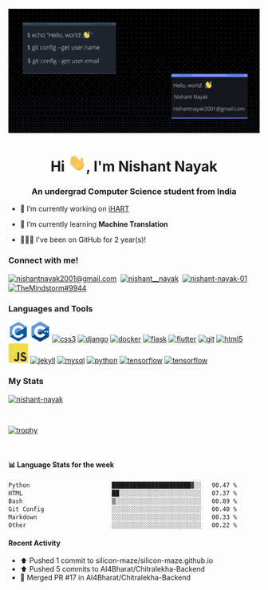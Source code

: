 ![Header Image](/assets/github-header.png)
<h1 align="center">Hi <img src="assets/wave.gif" alt="wave" height="35em">, I'm Nishant Nayak</h1>
<h3 align="center">An undergrad Computer Science student from India</h3>

- 🔭 I’m currently working on [iHART](https://github.com/iHART-NITK)

- 🌱 I’m currently learning **Machine Translation**

- 🙋🏽‍♂️ I've been on GitHub for 2 year(s)!

### Connect with me!

<a href="mailto:nishantnayak2001@gmail.com?subject=[GitHub Profile]: " target="blank"><img align="center" src="https://www.vectorlogo.zone/logos/gmail/gmail-icon.svg" alt="nishantnayak2001@gmail.com" height="30" /></a>&nbsp;
<a href="https://twitter.com/nishant__nayak" target="blank"><img align="center" src="https://www.vectorlogo.zone/logos/twitter/twitter-official.svg" alt="nishant__nayak" height="30" /></a>&nbsp;
<a href="https://linkedin.com/in/nishant-nayak-01" target="blank"><img align="center" src="https://www.vectorlogo.zone/logos/linkedin/linkedin-icon.svg" alt="nishant-nayak-01" height="30"/></a>&nbsp;
<a href="https://discord.com/users/294044235336908800" target="blank"><img align="center" src="https://www.vectorlogo.zone/logos/discordapp/discordapp-icon.svg" alt="TheMindstorm#9944" height="30" /></a>

### Languages and Tools

<a href="https://www.cprogramming.com/" target="_blank" rel="noreferrer"><img src="https://raw.githubusercontent.com/devicons/devicon/master/icons/c/c-original.svg" alt="c" width="40" height="40"/></a>
<a href="https://www.w3schools.com/cpp/" target="_blank" rel="noreferrer"><img src="https://raw.githubusercontent.com/devicons/devicon/master/icons/cplusplus/cplusplus-original.svg" alt="cplusplus" width="40" height="40"/></a>
<a href="https://www.w3schools.com/css/" target="_blank" rel="noreferrer"><img src="https://www.vectorlogo.zone/logos/w3_css/w3_css-icon.svg" alt="css3" width="40" height="40"/></a>
<a href="https://www.djangoproject.com/" target="_blank" rel="noreferrer"><img src="https://www.vectorlogo.zone/logos/djangoproject/djangoproject-icon.svg" alt="django" width="40" height="40"/></a>
<a href="https://www.docker.com/" target="_blank" rel="noreferrer"><img src="https://www.vectorlogo.zone/logos/docker/docker-icon.svg" alt="docker" width="40" height="40"/></a>
<a href="https://flask.palletsprojects.com/" target="_blank" rel="noreferrer"><img src="https://www.vectorlogo.zone/logos/pocoo_flask/pocoo_flask-icon.svg" alt="flask" width="40" height="40"/></a>
<a href="https://flutter.dev" target="_blank" rel="noreferrer"><img src="https://www.vectorlogo.zone/logos/flutterio/flutterio-icon.svg" alt="flutter" width="40" height="40"/></a>
<a href="https://git-scm.com/" target="_blank" rel="noreferrer"><img src="https://www.vectorlogo.zone/logos/git-scm/git-scm-icon.svg" alt="git" width="40" height="40"/></a>
<a href="https://www.w3.org/html/" target="_blank" rel="noreferrer"><img src="https://www.vectorlogo.zone/logos/w3_html5/w3_html5-icon.svg" alt="html5" width="40" height="40"/></a>
<a href="https://developer.mozilla.org/en-US/docs/Web/JavaScript" target="_blank" rel="noreferrer"><img src="https://raw.githubusercontent.com/devicons/devicon/master/icons/javascript/javascript-original.svg" alt="javascript" width="40" height="40"/></a>
<a href="https://jekyllrb.com/" target="_blank" rel="noreferrer"><img src="https://www.vectorlogo.zone/logos/jekyllrb/jekyllrb-icon.svg" alt="jekyll" width="40" height="40"/></a>
<a href="https://www.mysql.com/" target="_blank" rel="noreferrer"><img src="https://www.vectorlogo.zone/logos/mysql/mysql-ar21.svg" alt="mysql" width="70" height="40"/></a>
<a href="https://www.python.org" target="_blank" rel="noreferrer"><img src="https://www.vectorlogo.zone/logos/python/python-icon.svg" alt="python" width="40" height="40"/></a>
<a href="https://www.tensorflow.org" target="_blank" rel="noreferrer"><img src="https://www.vectorlogo.zone/logos/tensorflow/tensorflow-icon.svg" alt="tensorflow" width="40" height="40"/></a>
<a href="https://www.terraform.io" target="_blank" rel="noreferrer"><img src="https://www.vectorlogo.zone/logos/terraformio/terraformio-icon.svg" alt="tensorflow" width="40" height="40"/></a>

### My Stats

<a href="https://github.com/anuraghazra/github-readme-stats" target="_blank" rel="noreferrer"><img align="center" src="https://github-readme-stats.vercel.app/api?username=nishant-nayak&show_icons=true&locale=en&theme=github_dark&hide_border=true" alt="nishant-nayak" /></a>

<br>

[![trophy](https://github-profile-trophy.vercel.app/?username=nishant-nayak&no-bg=true&no-frame=true&theme=darkhub&rank=SECRET,SSS,SS,S,AAA,AA,A,B,C&margin-w=10)](https://github.com/ryo-ma/github-profile-trophy)

<br>

#### 📊 Language Stats for the week

<!--START_SECTION:waka-->

```text
Python                       ██████████████████████▓░░   90.47 %
HTML                         ██░░░░░░░░░░░░░░░░░░░░░░░   07.37 %
Bash                         ▒░░░░░░░░░░░░░░░░░░░░░░░░   00.89 %
Git Config                   ░░░░░░░░░░░░░░░░░░░░░░░░░   00.40 %
Markdown                     ░░░░░░░░░░░░░░░░░░░░░░░░░   00.33 %
Other                        ░░░░░░░░░░░░░░░░░░░░░░░░░   00.22 %
```

<!--END_SECTION:waka-->

#### Recent Activity

* ⬆️ Pushed 1 commit to silicon-maze/silicon-maze.github.io
* ⬆️ Pushed 5 commits to AI4Bharat/Chitralekha-Backend
* 🎉 Merged PR #17 in AI4Bharat/Chitralekha-Backend
